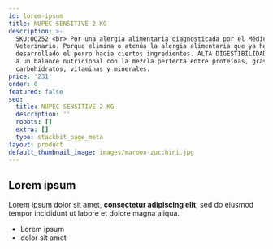```yaml
---
id: lorem-ipsum
title: NUPEC SENSITIVE 2 KG
description: >-
  SKU:OO252 <br> Por una alergia alimentaria diagnosticada por el Médico
  Veterinario. Porque elimina o atenúa la alergia alimentaria que ya ha
  desarrollado el perro hacia ciertos ingredientes. ALTA DIGESTIBILIDAD: Gracias
  a un balance nutricional con la mezcla perfecta entre proteínas, grasa,
  carbohidratos, vitaminas y minerales.
price: '231'
order: 0
featured: false
seo:
  title: NUPEC SENSITIVE 2 KG
  description: ''
  robots: []
  extra: []
  type: stackbit_page_meta
layout: product
default_thumbnail_image: images/maroon-zucchini.jpg
---
```

## Lorem ipsum

Lorem ipsum dolor sit amet, **consectetur adipiscing elit**, sed do eiusmod tempor incididunt ut labore et dolore magna aliqua.

- Lorem ipsum
- dolor sit amet